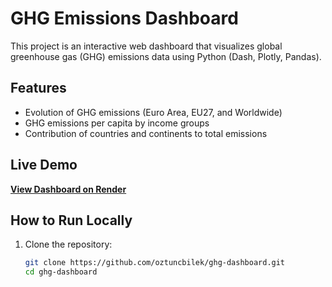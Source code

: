 #  GHG Emissions Dashboard  
This project is an interactive web dashboard that visualizes global greenhouse gas (GHG) emissions data using Python (Dash, Plotly, Pandas).  

##  Features
- Evolution of GHG emissions (Euro Area, EU27, and Worldwide)  
- GHG emissions per capita by income groups  
- Contribution of countries and continents to total emissions  

##  Live Demo  
 **[View Dashboard on Render](https://ghg-dashboard.onrender.com)**  

##  How to Run Locally  
1. Clone the repository:  
   ```bash
   git clone https://github.com/oztuncbilek/ghg-dashboard.git
   cd ghg-dashboard

